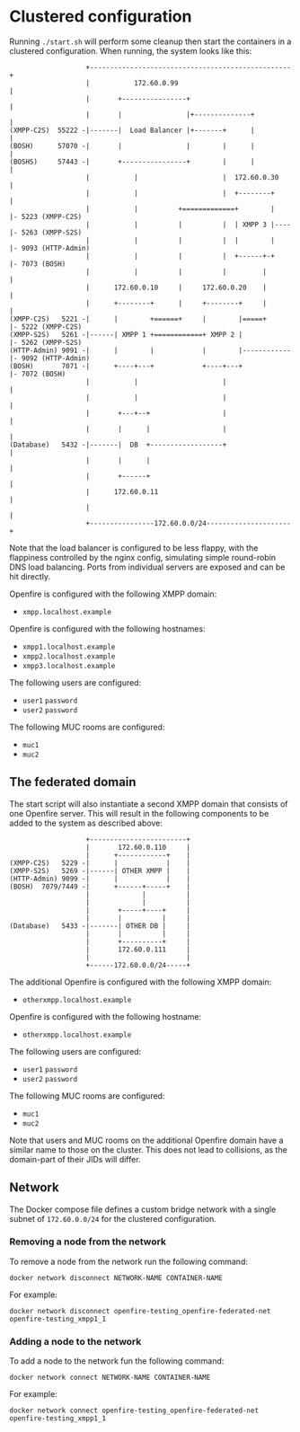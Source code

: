 # Clustered configuration

Running `./start.sh` will perform some cleanup then start the containers in a clustered configuration.
When running, the system looks like this:

```
                   +--------------------------------------------------+
                   |           172.60.0.99                            |
                   |       +----------------+                         |
                   |       |                |+--------------+         |
(XMPP-C2S)  55222 -|-------|  Load Balancer |+-------+      |         |
(BOSH)      57070 -|       |                |        |      |         |
(BOSHS)     57443 -|       +----------------+        |      |         |
                   |           |                     |  172.60.0.30   |
                   |           |                     |  +--------+    |
                   |           |          +=============+        |    |- 5223 (XMPP-C2S)
                   |           |          |          |  | XMPP 3 |----|- 5263 (XMPP-S2S)
                   |           |          |          |  |        |    |- 9093 (HTTP-Admin)
                   |           |          |          |  +------+-+    |- 7073 (BOSH)
                   |           |          |          |         |      |
                   |      172.60.0.10     |     172.60.0.20    |      |
                   |      +--------+      |     +--------+     |      |
(XMPP-C2S)   5221 -|      |        +======+     |        |=====+      |- 5222 (XMPP-C2S)
(XMPP-S2S)   5261 -|------| XMPP 1 +============+ XMPP 2 |            |- 5262 (XMPP-S2S)
(HTTP-Admin) 9091 -|      |        |            |        |------------|- 9092 (HTTP-Admin)
(BOSH)       7071 -|      +----+---+            +----+---+            |- 7072 (BOSH)
                   |           |                     |                |
                   |           |                     |                |
                   |       +---+--+                  |                |
                   |       |      |                  |                |
(Database)   5432 -|-------|  DB  +------------------+                |
                   |       |      |                                   |
                   |       +------+                                   |
                   |      172.60.0.11                                 |
                   |                                                  |
                   +----------------172.60.0.0/24---------------------+
```

Note that the load balancer is configured to be less flappy, with the flappiness controlled by the nginx config, simulating simple round-robin DNS load balancing. Ports from individual servers are exposed and can be hit directly.

Openfire is configured with the following XMPP domain:

* `xmpp.localhost.example`

Openfire is configured with the following hostnames:

* `xmpp1.localhost.example`
* `xmpp2.localhost.example`
* `xmpp3.localhost.example`

The following users are configured:

* `user1` `password`
* `user2` `password`

The following MUC rooms are configured:

* `muc1`
* `muc2`

## The federated domain

The start script will also instantiate a second XMPP domain that consists of one Openfire server. This will result in the following components to be added to the system as described above:

```
                   +------------------------+
                   |       172.60.0.110     |
                   |      +------------+    |
(XMPP-C2S)   5229 -|      |            |    |
(XMPP-S2S)   5269 -|------| OTHER XMPP |    |
(HTTP-Admin) 9099 -|      |            |    |
(BOSH)  7079/7449 -|      +------+-----+    |
                   |             |          |
                   |             |          |
                   |       +-----+----+     |
                   |       |          |     |
(Database)   5433 -|-------| OTHER DB |     |
                   |       |          |     |
                   |       +----------+     |
                   |       172.60.0.111     |
                   |                        |
                   +------172.60.0.0/24-----+
```

The additional Openfire is configured with the following XMPP domain:

* `otherxmpp.localhost.example`

Openfire is configured with the following hostname:

* `otherxmpp.localhost.example`

The following users are configured:

* `user1` `password`
* `user2` `password`

The following MUC rooms are configured:

* `muc1`
* `muc2`

Note that users and MUC rooms on the additional Openfire domain have a similar name to those on the cluster. This does not lead to collisions, as the domain-part of their JIDs will differ.

## Network

The Docker compose file defines a custom bridge network with a single subnet of `172.60.0.0/24` for the clustered configuration.

### Removing a node from the network

To remove a node from the network run the following command:

`docker network disconnect NETWORK-NAME CONTAINER-NAME`

For example:

`docker network disconnect openfire-testing_openfire-federated-net openfire-testing_xmpp1_1`

### Adding a node to the network

To add a node to the network fun the following command:

`docker network connect NETWORK-NAME CONTAINER-NAME`

For example:

`docker network connect openfire-testing_openfire-federated-net openfire-testing_xmpp1_1`